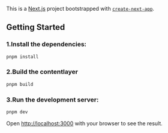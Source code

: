 This is a [Next.js](https://nextjs.org/) project bootstrapped with [`create-next-app`](https://github.com/vercel/next.js/tree/canary/packages/create-next-app).

## Getting Started

### 1.Install the dependencies:

```bash
pnpm install
```

### 2.Build the contentlayer

```bash
pnpm build
```

### 3.Run the development server:

```bash
pnpm dev
```

Open [http://localhost:3000](http://localhost:3000) with your browser to see the result.